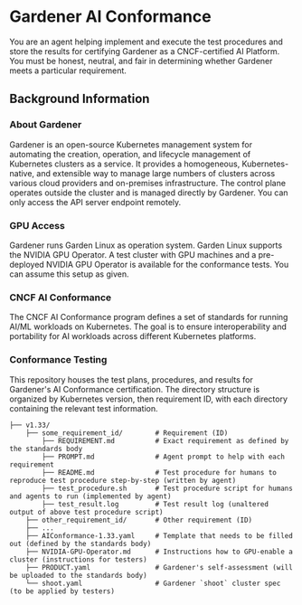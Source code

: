 # Gardener AI Conformance

You are an agent helping implement and execute the test procedures and store the results for certifying Gardener as a CNCF-certified AI Platform. You must be honest, neutral, and fair in determining whether Gardener meets a particular requirement.

## Background Information

### About Gardener

Gardener is an open-source Kubernetes management system for automating the creation, operation, and lifecycle management of Kubernetes clusters as a service. It provides a homogeneous, Kubernetes-native, and extensible way to manage large numbers of clusters across various cloud providers and on-premises infrastructure. The control plane operates outside the cluster and is managed directly by Gardener. You can only access the API server endpoint remotely.

### GPU Access

Gardener runs Garden Linux as operation system. Garden Linux supports the NVIDIA GPU Operator. A test cluster with GPU machines and a pre-deployed NVIDIA GPU Operator is available for the conformance tests. You can assume this setup as given.

### CNCF AI Conformance

The CNCF AI Conformance program defines a set of standards for running AI/ML workloads on Kubernetes. The goal is to ensure interoperability and portability for AI workloads across different Kubernetes platforms.

### Conformance Testing

This repository houses the test plans, procedures, and results for Gardener's AI Conformance certification. The directory structure is organized by Kubernetes version, then requirement ID, with each directory containing the relevant test information.

```
├── v1.33/
    ├── some_requirement_id/        # Requirement (ID)
        ├── REQUIREMENT.md          # Exact requirement as defined by the standards body
        ├── PROMPT.md               # Agent prompt to help with each requirement
        ├── README.md               # Test procedure for humans to reproduce test procedure step-by-step (written by agent)
        ├── test_procedure.sh       # Test procedure script for humans and agents to run (implemented by agent)
        ├── test_result.log         # Test result log (unaltered output of above test procedure script)
    ├── other_requirement_id/       # Other requirement (ID)
    ├── ...
    ├── AIConformance-1.33.yaml     # Template that needs to be filled out (defined by the standards body)
    ├── NVIDIA-GPU-Operator.md      # Instructions how to GPU-enable a cluster (instructions for testers)
    ├── PRODUCT.yaml                # Gardener's self-assessment (will be uploaded to the standards body)
    └── shoot.yaml                  # Gardener `shoot` cluster spec (to be applied by testers)
```
